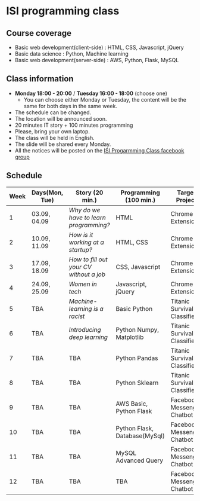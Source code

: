 # ISI programming class
## Course coverage
  * Basic web development(client-side) : HTML, CSS, Javascript, jQuery
  * Basic data science : Python, Machine learning
  * Basic web development(server-side) : AWS, Python, Flask, MySQL
  
## Class information
  * **Monday 18:00 - 20:00** / **Tuesday 16:00 - 18:00** (choose one)
    * You can choose either Monday or Tuesday, the content will be the same for both days in the same week.
  * The schedule can be changed.
  * The location will be announced soon.
  * 20 minutes IT story + 100 minutes programming
  * Please, bring your own laptop.
  * The class will be held in English.
  * The slide will be shared every Monday.
  * All the notices will be posted on the [ISI Progarmming Class facebook group](https://www.facebook.com/groups/305271870223586/)
  
## Schedule
| Week | Days(Mon, Tue) | Story (20 min.) | Programming (100 min.) | Target Project | Resources | Preparation |
| --- | --- | --- | --- | --- | --- | --- |
| 1 | 03.09, 04.09 | *Why do we have to learn programming?* | HTML | Chrome Extension |[Example](https://chrome.google.com/webstore/detail/momentum/laookkfknpbbblfpciffpaejjkokdgca) | [HTML](https://www.codecademy.com/learn/learn-html), [CSS](https://www.codecademy.com/learn/learn-css), [Javascript](https://www.codecademy.com/learn/introduction-to-javascript) |
| 2 | 10.09, 11.09 | *How is it working at a startup?* | HTML, CSS | Chrome Extension | TBA | TBA |
| 3 | 17.09, 18.09 | *How to fill out your CV without a job* | CSS, Javascript | Chrome Extension | TBA | TBA |
| 4 | 24.09, 25.09 | *Women in tech* | Javascript, jQuery | Chrome Extension |TBA | TBA |
| 5 | TBA | *Machine-learning is a racist* | Basic Python | Titanic Survival Classifier |[Example](https://www.kaggle.com/c/titanic) | TBA |
| 6 | TBA | *Introducing deep learning* | Python Numpy, Matplotlib | Titanic Survival Classifier | TBA | TBA |
| 7 | TBA | TBA | Python Pandas | Titanic Survival Classifier |TBA | TBA |
| 8 | TBA | TBA | Python Sklearn | Titanic Survival Classifier | TBA | TBA |
| 9 | TBA | TBA | AWS Basic, Python Flask | Facebook Messenger Chatbot |[Example](https://devpost.com/software/bebridge) | TBA |
| 10 | TBA | TBA | Python Flask, Database(MySql) | Facebook Messenger Chatbot |TBA | TBA |
| 11 | TBA | TBA | MySQL Advanced Query | Facebook Messenger Chatbot |TBA | TBA |
| 12 | TBA | TBA | TBA | Facebook Messenger Chatbot |TBA | TBA |


